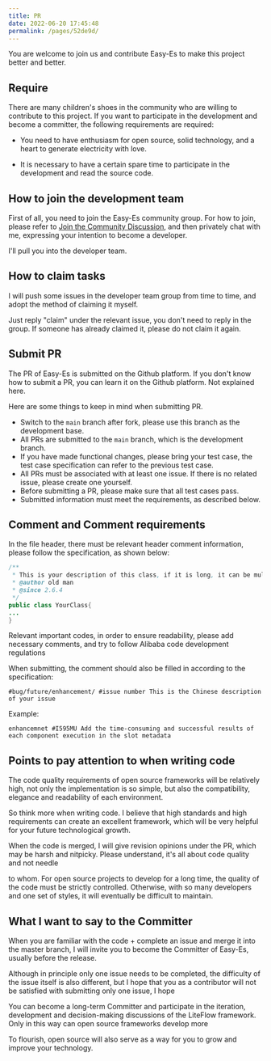 ```yaml
---
title: PR
date: 2022-06-20 17:45:48
permalink: /pages/52de9d/
---
```


You are welcome to join us and contribute Easy-Es to make this project better and better.

## Require

There are many children's shoes in the community who are willing to contribute to this project. If you want to participate in the development and become a committer, the following requirements are required:


* You need to have enthusiasm for open source, solid technology, and a heart to generate electricity with love.

* It is necessary to have a certain spare time to participate in the development and read the source code.

## How to join the development team

First of all, you need to join the Easy-Es community group. For how to join, please refer to [Join the Community Discussion](/pages/52wa3b/), and then privately chat with me, expressing your intention to become a developer.

I'll pull you into the developer team.

## How to claim tasks

I will push some issues in the developer team group from time to time, and adopt the method of claiming it myself.

Just reply "claim" under the relevant issue, you don't need to reply in the group. If someone has already claimed it, please do not claim it again.

## Submit PR

The PR of Easy-Es is submitted on the Github platform. If you don't know how to submit a PR, you can learn it on the Github platform. Not explained here.

Here are some things to keep in mind when submitting PR.

* Switch to the `main` branch after fork, please use this branch as the development base.
* All PRs are submitted to the `main` branch, which is the development branch.
* If you have made functional changes, please bring your test case, the test case specification can refer to the previous test case.
* All PRs must be associated with at least one issue. If there is no related issue, please create one yourself.
* Before submitting a PR, please make sure that all test cases pass.
* Submitted information must meet the requirements, as described below.


## Comment and Comment requirements

In the file header, there must be relevant header comment information, please follow the specification, as shown below:
````java
/**
 * This is your description of this class, if it is long, it can be multi-line
 * @author old man
 * @since 2.6.4
 */
public class YourClass{
...
}
````

Relevant important codes, in order to ensure readability, please add necessary comments, and try to follow Alibaba code development regulations

When submitting, the comment should also be filled in according to the specification:
````
#bug/future/enhancement/ #issue number This is the Chinese description of your issue
````
Example:
````
enhancemnet #I595MU Add the time-consuming and successful results of each component execution in the slot metadata
````

## Points to pay attention to when writing code

The code quality requirements of open source frameworks will be relatively high, not only the implementation is so simple, but also the compatibility, elegance and readability of each environment.

So think more when writing code. I believe that high standards and high requirements can create an excellent framework, which will be very helpful for your future technological growth.

When the code is merged, I will give revision opinions under the PR, which may be harsh and nitpicky. Please understand, it's all about code quality and not needle

to whom. For open source projects to develop for a long time, the quality of the code must be strictly controlled. Otherwise, with so many developers and one set of styles, it will eventually be difficult to maintain.

## What I want to say to the Committer

When you are familiar with the code + complete an issue and merge it into the master branch, I will invite you to become the Committer of Easy-Es, usually before the release.

Although in principle only one issue needs to be completed, the difficulty of the issue itself is also different, but I hope that you as a contributor will not be satisfied with submitting only one issue, I hope

You can become a long-term Committer and participate in the iteration, development and decision-making discussions of the LiteFlow framework. Only in this way can open source frameworks develop more

To flourish, open source will also serve as a way for you to grow and improve your technology.